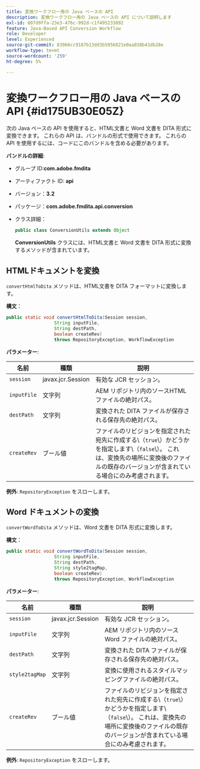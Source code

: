 ```yaml
---
title: 変換ワークフロー用の Java ベースの API
description: 変換ワークフロー用の Java ベースの API について説明します
exl-id: 807d9ffa-23e3-476c-992d-c1f495233892
feature: Java-Based API Conversion Workflow
role: Developer
level: Experienced
source-git-commit: 83966cc9187b13dd3b5956821e0aa038b41db28e
workflow-type: tm+mt
source-wordcount: '259'
ht-degree: 5%

---
```


# 変換ワークフロー用の Java ベースの API {#id175UB30E05Z}

次の Java ベースの API を使用すると、HTML文書と Word 文書を DITA 形式に変換できます。 これらの API は、バンドルの形式で使用できます。 これらの API を使用するには、コードにこのバンドルを含める必要があります。

**バンドルの詳細**:

- グループ ID:**com.adobe.fmdita**

- アーティファクト ID: **api**

- バージョン：**3.2**

- パッケージ：**com.adobe.fmdita.api.conversion**

- クラス詳細：

  ```JAVA
  public class ConversionUtils extends Object
  ```

  **ConversionUtils** クラスには、HTML文書と Word 文書を DITA 形式に変換するメソッドが含まれています。


## HTMLドキュメントを変換

`convertHtmlToDita` メソッドは、HTML文書を DITA フォーマットに変換します。

**構文**：

```JAVA
public static void convertHtmlToDita(Session session, 
                  String inputFile, 
                  String destPath, 
                  boolean createRev) 
                  throws RepositoryException, WorkflowException
```

**パラメーター**:

| 名前 | 種類 | 説明 |
|----|----|-----------|
| `session` | javax.jcr.Session | 有効な JCR セッション。 |
| `inputFile` | 文字列 | AEM リポジトリ内のソースHTMLファイルの絶対パス。 |
| `destPath` | 文字列 | 変換された DITA ファイルが保存される保存先の絶対パス。 |
| `createRev` | ブール値 | ファイルのリビジョンを指定された宛先に作成する\（`true`\）かどうかを指定します\（`false`\）。 これは、変換先の場所に変換後のファイルの既存のバージョンが含まれている場合にのみ考慮されます。 |

**例外**:
`RepositoryException` をスローします。

## Word ドキュメントの変換

``convertWordToDita`` メソッドは、Word 文書を DITA 形式に変換します。

**構文**：

```JAVA
public static void convertWordToDita(Session session, 
                  String inputFile,
                  String destPath, 
                  String style2tagMap, 
                  boolean createRev) 
                  throws RepositoryException, WorkflowException
```

**パラメーター**:

| 名前 | 種類 | 説明 |
|----|----|-----------|
| `session` | javax.jcr.Session | 有効な JCR セッション。 |
| `inputFile` | 文字列 | AEM リポジトリ内のソース Word ファイルの絶対パス。 |
| `destPath` | 文字列 | 変換された DITA ファイルが保存される保存先の絶対パス。 |
| `style2tagMap` | 文字列 | 変換に使用されるスタイルマッピングファイルの絶対パス。 |
| `createRev` | ブール値 | ファイルのリビジョンを指定された宛先に作成する\（`true`\）かどうかを指定します\（`false`\）。 これは、変換先の場所に変換後のファイルの既存のバージョンが含まれている場合にのみ考慮されます。 |

**例外**:
`RepositoryException` をスローします。
